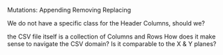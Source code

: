 Mutations:
Appending
Removing
Replacing

We do not have a specific class for the Header Columns, should we?

the CSV file itself is a collection of Columns and Rows
How does it make sense to navigate the CSV domain?
Is it comparable to the X & Y planes?
